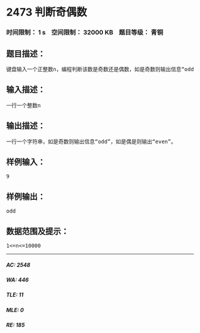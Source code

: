 # 2473 判断奇偶数   
### 时间限制： 1 s&nbsp;&nbsp;&nbsp;&nbsp;空间限制： 32000 KB&nbsp;&nbsp;&nbsp;&nbsp;题目等级： 青铜  
## 题目描述：  

<pre>
键盘输入一个正整数n，编程判断该数是奇数还是偶数，如是奇数则输出信息“odd”，如是偶数则输出“even”。
</pre>
  
  
## 输入描述：  

<pre>
一行一个整数n
</pre>
  
  
## 输出描述：  

<pre>
一行一个字符串，如是奇数则输出信息“odd”，如是偶是则输出“even”。
</pre>
  
  
## 样例输入：  

<pre>
9
</pre>
  
  
## 样例输出：  

<pre>
odd
</pre>
  
  
## 数据范围及提示：  

<pre>
1<=n<=10000
</pre>
  
  
***  

##### AC: 2548  
##### WA: 446  
##### TLE: 11  
##### MLE: 0  
##### RE: 185  
